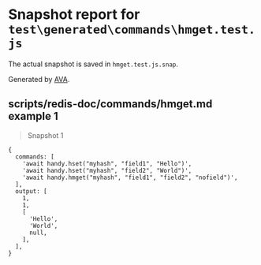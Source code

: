 # Snapshot report for `test\generated\commands\hmget.test.js`

The actual snapshot is saved in `hmget.test.js.snap`.

Generated by [AVA](https://ava.li).

## scripts/redis-doc/commands/hmget.md example 1

> Snapshot 1

    {
      commands: [
        'await handy.hset("myhash", "field1", "Hello")',
        'await handy.hset("myhash", "field2", "World")',
        'await handy.hmget("myhash", "field1", "field2", "nofield")',
      ],
      output: [
        1,
        1,
        [
          'Hello',
          'World',
          null,
        ],
      ],
    }
